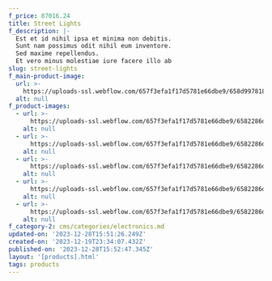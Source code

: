 ```yaml
---
f_price: 87016.24
title: Street Lights
f_description: |-
  Est et id nihil ipsa et minima non debitis.
  Sunt nam possimus odit nihil eum inventore.
  Sed maxime repellendus.
  Et vero minus molestiae iure facere illo ab 
slug: street-lights
f_main-product-image:
  url: >-
    https://uploads-ssl.webflow.com/657f3efa1f17d5781e66dbe9/658d99781815cdd2c278f4b2_618bjCWPKcL._AC_SL1001_.jpg
  alt: null
f_product-images:
  - url: >-
      https://uploads-ssl.webflow.com/657f3efa1f17d5781e66dbe9/6582286d07007738c195b907_image5.jpeg
    alt: null
  - url: >-
      https://uploads-ssl.webflow.com/657f3efa1f17d5781e66dbe9/6582286d07007738c195b90a_image18.jpeg
    alt: null
  - url: >-
      https://uploads-ssl.webflow.com/657f3efa1f17d5781e66dbe9/6582286d07007738c195b90d_image18.jpeg
    alt: null
  - url: >-
      https://uploads-ssl.webflow.com/657f3efa1f17d5781e66dbe9/6582286d07007738c195b910_image10.jpeg
    alt: null
  - url: >-
      https://uploads-ssl.webflow.com/657f3efa1f17d5781e66dbe9/6582286d07007738c195b913_image13.jpeg
    alt: null
f_category-2: cms/categories/electronics.md
updated-on: '2023-12-28T15:51:26.249Z'
created-on: '2023-12-19T23:34:07.432Z'
published-on: '2023-12-28T15:52:47.345Z'
layout: '[products].html'
tags: products
---
```



